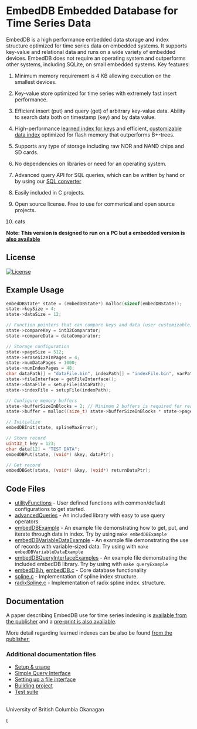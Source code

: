 # EmbedDB Embedded Database for Time Series Data

EmbedDB is a high performance embedded data storage and index structure optimized for time series data on embedded systems. It supports key-value and relational data and runs on a wide variety of embedded devices. EmbedDB does not require an operating system and outperforms other systems, including SQLite, on small embedded systems. Key features:

1. Minimum memory requirement is 4 KB allowing execution on the smallest devices.
2. Key-value store optimized for time series with extremely fast insert performance.
3. Efficient insert (put) and query (get) of arbitrary key-value data. Ability to search data both on timestamp (key) and by data value.
4. High-performance [learned index for keys](https://arxiv.org/abs/2302.03085) and efficient, [customizable data index](docs/SBITS_time_series_index.pdf) optimized for flash memory that outperforms B+-trees.
5. Supports any type of storage including raw NOR and NAND chips and SD cards.
6. No dependencies on libraries or need for an operating system.
7. Advanced query API for SQL queries, which can be written by hand or by using our [SQL converter](https://github.com/ubco-db/EmbedDB-SQL)
8. Easily included in C projects.
9. Open source license. Free to use for commerical and open source projects.

10. cats

**Note: This version is designed to run on a PC but a embedded version is [also available](https://github.com/ubco-db/EmbedDB)**

## License

[![License](https://img.shields.io/badge/License-BSD%203--Clause-blue.svg)](https://opensource.org/licenses/BSD-3-Clause)

## Example Usage

```c
embedDBState* state = (embedDBState*) malloc(sizeof(embedDBState));
state->keySize = 4;  
state->dataSize = 12;

// Function pointers that can compare keys and data (user customizable)
state->compareKey = int32Comparator;
state->compareData = dataComparator;

// Storage configuration
state->pageSize = 512;
state->eraseSizeInPages = 4;
state->numDataPages = 1000;
state->numIndexPages = 48;
char dataPath[] = "dataFile.bin", indexPath[] = "indexFile.bin", varPath[] = "varFile.bin";
state->fileInterface = getFileInterface();
state->dataFile = setupFile(dataPath);
state->indexFile = setupFile(indexPath);

// Configure memory buffers
state->bufferSizeInBlocks = 2; // Minimum 2 buffers is required for read/write operations
state->buffer = malloc((size_t) state->bufferSizeInBlocks * state->pageSize);

// Initialize
embedDBInit(state, splineMaxError);

// Store record
uint32_t key = 123;
char data[12] = "TEST DATA";
embedDBPut(state, (void*) &key, dataPtr);

// Get record
embedDBGet(state, (void*) &key, (void*) returnDataPtr);
```

## Code Files

-   [utilityFunctions](src/embedDB/utilityFunctions.c) - User defined functions with common/default configurations to get started.
-   [advancedQueries](src/embedDB/utilityFunctions.c) - An included library with easy to use query operators.
-   [embedDBExample](examples/embedDBExample.c) - An example file demonstrating how to get, put, and iterate through data in index. Try by using `make embedDBExample`
-   [embedDBVariableDataExample](examples/embedDBVariableDataExample.c) - An example file demonstrating the use of records with variable-sized data. Try using with `make embedDBVariableDataExample`
-   [embedDBQueryInterfaceExamples](examples/advancedQueryInterfaceExample.c) - An example file demonstrating the included embedDB library. Try by using with `make queryExample`
-   [embedDB.h](src/embedDB/embedDB.h), [embedDB.c](src/embedDB/embedDB.c) - Core database functionality
-   [spline.c](src/spline/spline.c) - Implementation of spline index structure.
-   [radixSpline.c](src/spline/radixspline.c) - Implementation of radix spline index. structure.

## Documentation

A paper describing EmbedDB use for time series indexing is [available from the publisher](https://www.scitepress.org/Link.aspx?doi=10.5220/0010318800920099) and a [pre-print is also available](SBITS_time_series_index.pdf).

More detail regarding learned indexes can be also be found [from the publisher.](https://arxiv.org/abs/2302.03085)

### Additional documentation files

-   [Setup & usage](docs/usageInfo.md)
-   [Simple Query Interface](docs/advancedQueries.md)
-   [Setting up a file interface](docs/fileInterface.md)
-   [Building project](docs/buildRunInformation.md)
-   [Test suite](docs/testInfo.md)

<br>University of British Columbia Okanagan</br>

t 
